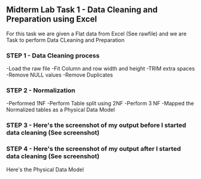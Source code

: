 ## Midterm Lab Task 1 - Data Cleaning and Preparation using Excel
For this task we are given a Flat data from Excel (See rawfile) and we are Task to perform Data CLeaning and Preparation

### STEP 1 - Data Cleaning process
-Load the raw file
-Fit Column and row width and height
-TRIM extra spaces
-Remove NULL values
-Remove Duplicates

### STEP 2 - Normalization
-Performed 1NF
-Perform Table split using 2NF
-Perform 3 NF
-Mapped the Normalized tables as a Physical Data Model

### STEP 3 - Here's the screenshot of my output before I started data cleaning (See screenshot)

### STEP 4 - Here's the screenshot of my output after I started data cleaning (See screenshot)
Here's the Physical Data Model
